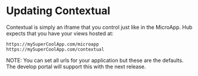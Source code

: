 # Updating Contextual

Contextual is simply an iframe that you control just like in the MicroApp. Hub expects that you have your views hosted at:

```
https://mySuperCoolApp.com/microapp
https://mySuperCoolApp.com/contextual
```

NOTE: You can set all urls for your application but these are the defaults. The develop portal will support this with the next release.
